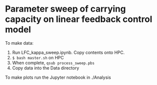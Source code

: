 # Parameter sweep of carrying capacity on linear feedback control model

To make data:

1. Run LFC_kappa_sweep.ipynb. Copy contents onto HPC. 
2. `$ bash master.sh` on HPC
3. When complete, `qsub process_sweep.pbs`
4. Copy data into the Data directory

To make plots run the Jupyter notebook in ./Analysis